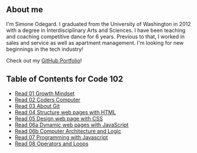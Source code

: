 ## About me
I'm Simone Odegard. I graduated from the University of Washington in 2012 with a degree in Interdisciplinary Arts and Sciences. I have been teaching and coaching competitive dance for 6 years. Previous to that, I worked in sales and service as well as apartment management. I'm looking for new beginnings in the tech industry!

Check out my [GitHub Portfolio](https://github.com/SimoneOdegard)!

## Table of Contents for Code 102
- [Read 01 Growth Mindset](class01.md)
- [Read 02 Coders Computer](class02.md)
- [Read 03 About Git](class03.md)
- [Read 04 Structure web pages with HTML](class04.md)
- [Read 05 Design web page with CSS](class05.md)
- [Read 06a Dynamic web pages with JavaScript](class06.md)
- [Read 06b Computer Architecture and Logic](class06b.md)
- [Read 07 Programming with Javascript](class07.md)
- [Read 08 Operators and Loops](class08.md)